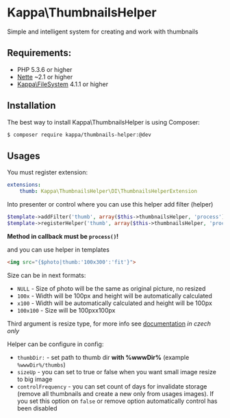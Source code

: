 # Kappa\ThumbnailsHelper

Simple and intelligent system for creating and work with thumbnails

## Requirements:

* PHP 5.3.6 or higher
* [Nette](https://github.com/nette/nette) ~2.1 or higher
* [Kappa\FileSystem](https://github.com/Kappa-org/FileSystem) 4.1.1 or higher

## Installation

The best way to install Kappa\ThumbnailsHelper is using Composer:
```bash
$ composer require kappa/thumbnails-helper:@dev
```

## Usages

You must register extension:
```yaml
extensions:
	thumb: Kappa\ThumbnailsHelper\DI\ThumbnailsHelperExtension
```

Into presenter or control where you can use this helper add filter (helper)
```php
$template->addFilter('thumb', array($this->thumbnailsHelper, 'process')) // for Nette 2.2
$template->registerHelper('thumb', array($this->thumbnailsHelper, 'process')) // for Nette 2.1
```
**Method in callback must be ```process()```!**

and you can use helper in templates
```html
<img src="{$photo|thumb:'100x300':'fit'}">
```
Size can be in next formats:
* ```NULL``` - Size of photo will be the same as original picture, no resized
* ```100x``` - Width will be 100px and height will be automatically calculated
* ```x100``` - Width will be automatically calculated and height will be 100px
* ```100x100``` - Size will be 100pxx100px

Third argument is resize type, for more info see [documentation](http://doc.nette.org/cs/2.1/images#toc-zmena-velikosti)
 *in czech only*


Helper can be configure in config:
* ```thumbDir:``` - set path to thumb dir **with %wwwDir%** (example ```%wwwDir%/thumbs```)
* ```sizeUp``` - you can set to true or false when you want small image resize to big image
* ```controlFrequency``` - you can set count of days for invalidate storage (remove all thumbnails and create a new only
from usages images). If you set this option on ```false``` or remove option automatically control has been disabled
